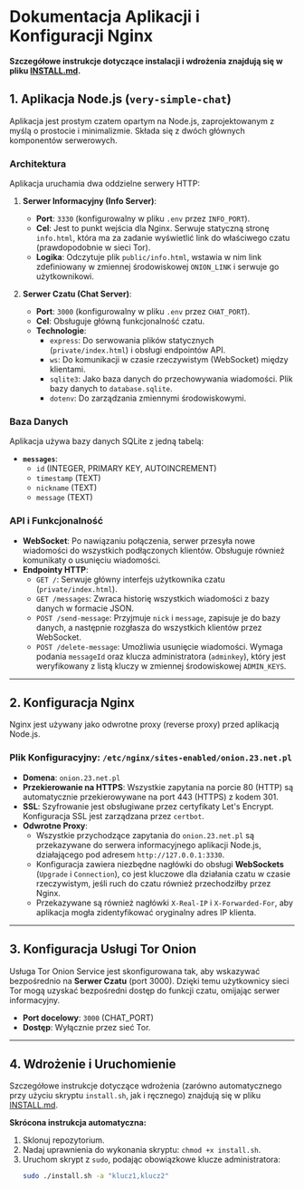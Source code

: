 # Dokumentacja Aplikacji i Konfiguracji Nginx

**Szczegółowe instrukcje dotyczące instalacji i wdrożenia znajdują się w pliku [INSTALL.md](INSTALL.md).**

## 1. Aplikacja Node.js (`very-simple-chat`)

Aplikacja jest prostym czatem opartym na Node.js, zaprojektowanym z myślą o prostocie i minimalizmie. Składa się z dwóch głównych komponentów serwerowych.

### Architektura

Aplikacja uruchamia dwa oddzielne serwery HTTP:

1.  **Serwer Informacyjny (Info Server)**:
    *   **Port**: `3330` (konfigurowalny w pliku `.env` przez `INFO_PORT`).
    *   **Cel**: Jest to punkt wejścia dla Nginx. Serwuje statyczną stronę `info.html`, która ma za zadanie wyświetlić link do właściwego czatu (prawdopodobnie w sieci Tor).
    *   **Logika**: Odczytuje plik `public/info.html`, wstawia w nim link zdefiniowany w zmiennej środowiskowej `ONION_LINK` i serwuje go użytkownikowi.

2.  **Serwer Czatu (Chat Server)**:
    *   **Port**: `3000` (konfigurowalny w pliku `.env` przez `CHAT_PORT`).
    *   **Cel**: Obsługuje główną funkcjonalność czatu.
    *   **Technologie**:
        *   `express`: Do serwowania plików statycznych (`private/index.html`) i obsługi endpointów API.
        *   `ws`: Do komunikacji w czasie rzeczywistym (WebSocket) między klientami.
        *   `sqlite3`: Jako baza danych do przechowywania wiadomości. Plik bazy danych to `database.sqlite`.
        *   `dotenv`: Do zarządzania zmiennymi środowiskowymi.

### Baza Danych

Aplikacja używa bazy danych SQLite z jedną tabelą:

*   **`messages`**:
    *   `id` (INTEGER, PRIMARY KEY, AUTOINCREMENT)
    *   `timestamp` (TEXT)
    *   `nickname` (TEXT)
    *   `message` (TEXT)

### API i Funkcjonalność

*   **WebSocket**: Po nawiązaniu połączenia, serwer przesyła nowe wiadomości do wszystkich podłączonych klientów. Obsługuje również komunikaty o usunięciu wiadomości.
*   **Endpointy HTTP**:
    *   `GET /`: Serwuje główny interfejs użytkownika czatu (`private/index.html`).
    *   `GET /messages`: Zwraca historię wszystkich wiadomości z bazy danych w formacie JSON.
    *   `POST /send-message`: Przyjmuje `nick` i `message`, zapisuje je do bazy danych, a następnie rozgłasza do wszystkich klientów przez WebSocket.
    *   `POST /delete-message`: Umożliwia usunięcie wiadomości. Wymaga podania `messageId` oraz klucza administratora (`adminkey`), który jest weryfikowany z listą kluczy w zmiennej środowiskowej `ADMIN_KEYS`.

---

## 2. Konfiguracja Nginx

Nginx jest używany jako odwrotne proxy (reverse proxy) przed aplikacją Node.js.

### Plik Konfiguracyjny: `/etc/nginx/sites-enabled/onion.23.net.pl`

*   **Domena**: `onion.23.net.pl`
*   **Przekierowanie na HTTPS**: Wszystkie zapytania na porcie 80 (HTTP) są automatycznie przekierowywane na port 443 (HTTPS) z kodem 301.
*   **SSL**: Szyfrowanie jest obsługiwane przez certyfikaty Let's Encrypt. Konfiguracja SSL jest zarządzana przez `certbot`.
*   **Odwrotne Proxy**:
    *   Wszystkie przychodzące zapytania do `onion.23.net.pl` są przekazywane do serwera informacyjnego aplikacji Node.js, działającego pod adresem `http://127.0.0.1:3330`.
    *   Konfiguracja zawiera niezbędne nagłówki do obsługi **WebSockets** (`Upgrade` i `Connection`), co jest kluczowe dla działania czatu w czasie rzeczywistym, jeśli ruch do czatu również przechodziłby przez Nginx.
    *   Przekazywane są również nagłówki `X-Real-IP` i `X-Forwarded-For`, aby aplikacja mogła zidentyfikować oryginalny adres IP klienta.

---

## 3. Konfiguracja Usługi Tor Onion

Usługa Tor Onion Service jest skonfigurowana tak, aby wskazywać bezpośrednio na **Serwer Czatu** (port 3000). Dzięki temu użytkownicy sieci Tor mogą uzyskać bezpośredni dostęp do funkcji czatu, omijając serwer informacyjny.

*   **Port docelowy**: `3000` (CHAT_PORT)
*   **Dostęp**: Wyłącznie przez sieć Tor.

---

## 4. Wdrożenie i Uruchomienie

Szczegółowe instrukcje dotyczące wdrożenia (zarówno automatycznego przy użyciu skryptu `install.sh`, jak i ręcznego) znajdują się w pliku [INSTALL.md](INSTALL.md).

**Skrócona instrukcja automatyczna:**
1.  Sklonuj repozytorium.
2.  Nadaj uprawnienia do wykonania skryptu: `chmod +x install.sh`.
3.  Uruchom skrypt z `sudo`, podając obowiązkowe klucze administratora:
    ```bash
    sudo ./install.sh -a "klucz1,klucz2"
    ```